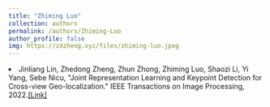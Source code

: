 ```yaml
---
title: "Zhiming Luo"
collection: authors
permalink: /authors/Zhiming-Luo
author_profile: false
img: https://zdzheng.xyz/files/zhiming-luo.jpeg
---
```

 <li> Jinliang Lin,  Zhedong Zheng,  Zhun Zhong,  Zhiming Luo,  Shaozi Li,  Yi Yang,  Sebe Nicu, &quot;Joint Representation Learning and Keypoint Detection for Cross-view Geo-localization.&quot; IEEE Transactions on Image Processing, 2022.<a href='https://zdzheng.xyz/publication/Joint-Re2022'>[Link]</a> </li>